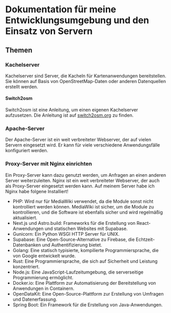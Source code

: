 # Dokumentation für meine Entwicklungsumgebung und den Einsatz von Servern

## Themen
### Kachelserver
Kachelserver sind Server, die Kacheln für Kartenanwendungen bereitstellen. Sie können auf Basis von OpenStreetMap-Daten oder anderen Datenquellen erstellt werden.
#### Switch2osm
Switch2osm ist eine Anleitung, um einen eigenen Kachelserver aufzusetzen. Die Anleitung ist auf [switch2osm.org](https://switch2osm.org/) zu finden.
  
### Apache-Server
Der Apache-Server ist ein weit verbreiteter Webserver, der auf vielen Servern eingesetzt wird. Er kann für viele verschiedene Anwendungsfälle konfiguriert werden.

### Proxy-Server mit Nginx einrichten
Ein Proxy-Server kann dazu genutzt werden, um Anfragen an einen anderen Server weiterzuleiten. Nginx ist ein weit verbreiteter Webserver, der auch als Proxy-Server eingesetzt werden kann.
Auf meinem Server habe ich Nginx habe folgene Installiert!


* PHP: Wird nur für MediaWiki verwendet, da die Module sonst nicht kontrolliert werden können. MediaWiki ist sicher, um die Module zu kontrollieren, und die   Software ist ebenfalls sicher und wird regelmäßig aktualisiert.
* Next.js und Astro.build: Frameworks für die Erstellung von React-Anwendungen und statischen Websites mit Supabase.
* Gunicorn: Ein Python WSGI HTTP Server für UNIX.
* Supabase: Eine Open-Source-Alternative zu Firebase, die Echtzeit-Datenbanken und Authentifizierung bietet.
* Golang: Eine statisch typisierte, kompilierte Programmiersprache, die von Google entwickelt wurde.
* Rust: Eine Programmiersprache, die sich auf Sicherheit und Leistung konzentriert.
* Node.js: Eine JavaScript-Laufzeitumgebung, die serverseitige Programmierung ermöglicht.
* Docker.io: Eine Plattform zur Automatisierung der Bereitstellung von Anwendungen in Containern.
* OpenDataKit: Eine Open-Source-Plattform zur Erstellung von Umfragen und Datenerfassung.
* Spring Boot: Ein Framework für die Erstellung von Java-Anwendungen.




